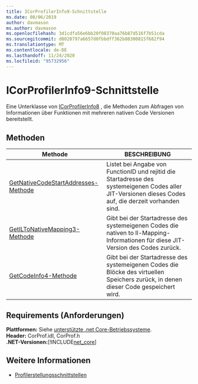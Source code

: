 ```yaml
---
title: ICorProfilerInfo9-Schnittstelle
ms.date: 08/06/2019
author: davmason
ms.author: davmason
ms.openlocfilehash: 3d1cdfa56e6bb20f08370aa76b87d516f7b51cda
ms.sourcegitcommit: d8020797a6657d0fbbdff362b80300815f682f94
ms.translationtype: MT
ms.contentlocale: de-DE
ms.lasthandoff: 11/24/2020
ms.locfileid: "95732956"
---
```

# <a name="icorprofilerinfo9-interface"></a>ICorProfilerInfo9-Schnittstelle

Eine Unterklasse von [ICorProfilerInfo8](icorprofilerinfo8-interface.md) , die Methoden zum Abfragen von Informationen über Funktionen mit mehreren nativen Code Versionen bereitstellt.  

## <a name="methods"></a>Methoden  

| Methode|BESCHREIBUNG|  
| ------------|-----------------|  
|[GetNativeCodeStartAddresses-Methode](icorprofilerinfo9-getnativecodestartaddresses-method.md)| Listet bei Angabe von FunctionID und rejitid die Startadresse des systemeigenen Codes aller JIT-Versionen dieses Codes auf, die derzeit vorhanden sind. |
|[GetILToNativeMapping3-Methode](icorprofilerinfo9-getiltonativemapping3-method.md)| Gibt bei der Startadresse des systemeigenen Codes die nativen to Il-Mapping-Informationen für diese JIT-Version des Codes zurück. |
|[GetCodeInfo4-Methode](icorprofilerinfo9-getcodeinfo4-method.md)| Gibt bei der Startadresse des systemeigenen Codes die Blöcke des virtuellen Speichers zurück, in denen dieser Code gespeichert wird. |

## <a name="requirements"></a>Requirements (Anforderungen)  

**Plattformen:** Siehe [unterstützte .net Core-Betriebssysteme](../../../core/install/windows.md?pivots=os-windows).  
**Header:** CorProf.idl, CorProf.h  
**.NET-Versionen:**[!INCLUDE[net_core](../../../../includes/net-core-22-md.md)]  

## <a name="see-also"></a>Weitere Informationen

- [Profilerstellungsschnittstellen](profiling-interfaces.md)
